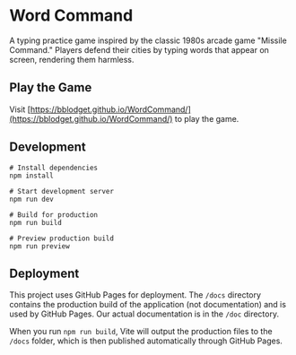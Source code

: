 # Word Command

A typing practice game inspired by the classic 1980s arcade game "Missile Command." Players defend their cities by typing words that appear on screen, rendering them harmless.

## Play the Game

Visit [https://bblodget.github.io/WordCommand/](https://bblodget.github.io/WordCommand/) to play the game.

## Development

```
# Install dependencies
npm install

# Start development server
npm run dev

# Build for production
npm run build

# Preview production build
npm run preview
```

## Deployment

This project uses GitHub Pages for deployment. The `/docs` directory contains the production build of the application (not documentation) and is used by GitHub Pages. Our actual documentation is in the `/doc` directory.

When you run `npm run build`, Vite will output the production files to the `/docs` folder, which is then published automatically through GitHub Pages. 